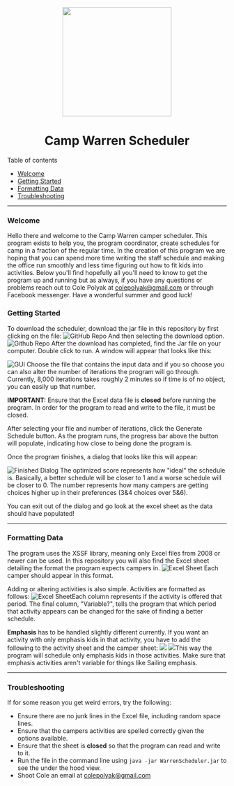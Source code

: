 <center>
	<img src="https://external-content.duckduckgo.com/iu/?u=https%3A%2F%2Ftse4.mm.bing.net%2Fth%3Fid%3DOIP.1fTmJYEvdd8nf7Ufb5uG1AHaHa%26pid%3DApi&f=1" height=250>
	<h1> Camp Warren Scheduler</h1>
</center>
Table of contents

* [Welcome](#Welcome)
* [Getting Started](# "Getting Started")
* [Formatting Data](# "Formatting Data")
* [Troubleshooting](#Troubleshooting)
***
### Welcome
Hello there and welcome to the Camp Warren camper scheduler. 
This program exists to help you, the program coordinator, create schedules for camp in a fraction of the regular time. In the creation of this program we are hoping that you can spend more time writing the staff schedule and making the office run smoothly and less time figuring out how to fit kids into activities. Below you'll find hopefully all you'll need to know to get the program up and running but as always, if you have any questions or problems reach out to Cole Polyak at colepolyak@gmail.com or through Facebook messenger. 
Have a wonderful summer and good luck!

### Getting Started
To download the scheduler, download the jar file in this repository by first clicking on the file:
![GitHub Repo](https://i.imgur.com/B9pTTcW.jpg)
And then selecting the download option.
![Github Repo](https://i.imgur.com/E51cH9A.jpg)
After the download has completed, find the Jar file on your computer. Double click to run. A window will appear that looks like this: 

![GUI](https://i.imgur.com/oNglO1r.jpg)
Choose the file that contains the input data and if you so choose you can also alter the number of iterations the program will go through. Currently, 8,000 iterations takes roughly 2 minutes so if time is of no object, you can easily up that number. 

**IMPORTANT:** Ensure that the Excel data file is **closed** before running the program. In order for the program to read and write to the file, it must be closed.

After selecting your file and number of iterations, click the Generate Schedule button. As the program runs, the progress bar above the button will populate, indicating how close to being done the program is.

Once the program finishes, a dialog that looks like this will appear:

![Finished Dialog](https://i.imgur.com/tjPwvav.jpg)
The optimized score represents how "ideal" the schedule is. Basically, a better schedule will be closer to 1 and a worse schedule will be closer to 0. The number represents how many campers are getting choices higher up in their preferences (3&4 choices over 5&6).

You can exit out of the dialog and go look at the excel sheet as the data should have populated!

***
### Formatting Data
The program uses the XSSF library, meaning only Excel files from 2008 or newer can be used. In this repository you will also find the Excel sheet detailing the format the program expects campers in. 
![Excel Sheet](https://i.imgur.com/2OBX1id.jpg)
Each camper should appear in this format. 

Adding or altering activities is also simple. Activities are formatted as follows:
![Excel Sheet](https://i.imgur.com/A4XFCT1.jpg)Each column represents if the activity is offered that period. The final column, "Variable?", tells the program that which period that activity appears can be changed for the sake of finding a better schedule. 

**Emphasis** has to be handled slightly different currently. If you want an activity with only emphasis kids in that activity, you have to add the following to the activity sheet and the camper sheet:
![](https://i.imgur.com/3mo4xCl.jpg)
![](https://i.imgur.com/C4ETCXs.jpg)This way the program will schedule only emphasis kids in those activities. Make sure that emphasis activities aren't variable for things like Sailing emphasis. 
***
### Troubleshooting
If for some reason you get weird errors, try the following:
* Ensure there are no junk lines in the Excel file, including random space lines.
* Ensure that the campers activities are spelled correctly given the options available.
* Ensure that the sheet is **closed** so that the program can read and write to it. 
* Run the file in the command line using `java -jar WarrenScheduler.jar` to see the under the hood view.
* Shoot Cole an email at colepolyak@gmail.com



